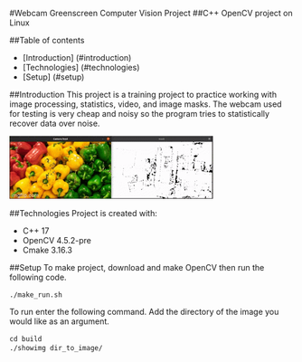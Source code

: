 #Webcam Greenscreen Computer Vision Project
##C++ OpenCV project on Linux

##Table of contents
* [Introduction] (#introduction)
* [Technologies] (#technologies)
* [Setup] (#setup)

##Introduction
This project is a training project to practice working with image processing, statistics, video, and image masks. The webcam used for testing is very cheap and noisy so the program tries to statistically recover data over noise. 

![](556fls.gif)


##Technologies
Project is created with:
* C++ 17
* OpenCV 4.5.2-pre
* Cmake 3.16.3

##Setup
To make project, download and make OpenCV then run the following code. 

```
./make_run.sh
```

To run enter the following command. Add the directory of the image you would like as an argument. 

```
cd build
./showimg dir_to_image/
```
